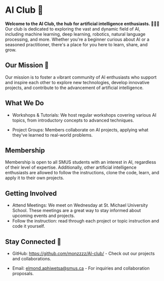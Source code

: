 # AI Club :robot:

**Welcome to the AI Club, the hub for artificial intelligence enthusiasts. 🎉🎉🎉** Our club is dedicated to exploring the vast and dynamic field of AI, including machine learning, deep learning, robotics, natural language processing, and more. Whether you're a beginner curious about AI or a seasoned practitioner, there's a place for you here to learn, share, and grow.

## Our Mission :dart:

Our mission is to foster a vibrant community of AI enthusiasts who support and inspire each other to explore new technologies, develop innovative projects, and contribute to the advancement of artificial intelligence.

## What We Do

- Workshops & Tutorials: We host regular workshops covering various AI topics, from introductory concepts to advanced techniques.

- Project Groups: Members collaborate on AI projects, applying what they've learned to real-world problems.

## Membership

Membership is open to all SMUS students with an interest in AI, regardless of their level of expertise. Additionally, other artificial intelligence enthusiasts are allowed to follow the instructions, clone the code, learn, and apply it to their own projects.

## Getting Involved

- Attend Meetings: We meet on Wednesday at St. Michael University School. These meetings are a great way to stay informed about upcoming events and projects.
- Follow the instruction: read through each project or topic instruction and code it yourself.

## Stay Connected :iphone:

- GitHub: https://github.com/monzzzz/AI-club/ - Check out our projects and collaborations.

- Email: elmond.aphiwetsa@smus.ca - For inquiries and collaboration proposals.
